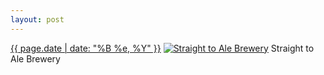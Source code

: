 ```yaml
---
layout: post
---
```


<p>
  <time><a href="/51">{{ page.date | date: "%B %e, %Y" }}</a></time>
  <a href="/51"><img src="{{ site.assets_url }}/51-640.jpg" srcset="{{ site.assets_url }}/51-1280.jpg 1280w, {{ site.assets_url }}/51-960.jpg 960w, {{ site.assets_url }}/51-640.jpg 640w, {{ site.assets_url }}/51-320.jpg 320w" sizes="(min-width: 700px) 50vw, calc(100vw - 2rem)" alt="Straight to Ale Brewery" /></a>
  <span>Straight to Ale Brewery</span>
</p>
